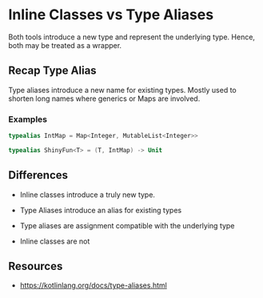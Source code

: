 # Inline Classes vs Type Aliases

Both tools introduce a new type and represent the underlying type.
Hence, both may be treated as a wrapper.

## Recap Type Alias

Type aliases introduce a new name for existing types.
Mostly used to shorten long names where generics or Maps are involved.

### Examples

```kotlin
typealias IntMap = Map<Integer, MutableList<Integer>>

typealias ShinyFun<T> = (T, IntMap) -> Unit
```

## Differences


* Inline classes introduce a truly new type.
* Type Aliases introduce an alias for existing types

* Type aliases are assignment compatible with the underlying type
* Inline classes are not

## Resources

* https://kotlinlang.org/docs/type-aliases.html
